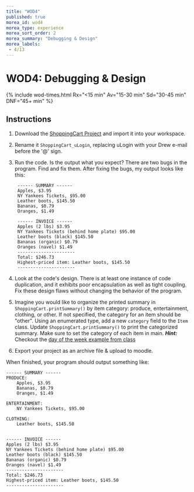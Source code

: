 ```yaml
---
title: "WOD4"
published: true
morea_id: wod4
morea_type: experience
morea_sort_order: 2
morea_summary: "Debugging & Design"
morea_labels:
 - 4/13
---
```


# WOD4: Debugging & Design

{% include wod-times.html Rx="<15 min" Av="15-30 min" Sd="30-45 min" DNF="45+ min" %}

## Instructions

1. Download the [ShoppingCart Project](ShoppingCart.zip) and import it into your workspace.
2. Rename it `ShoppingCart_uLogin`, replacing uLogin with your Drew e-mail before the '@' sign.
3. Run the code. Is the output what you expect? There are two bugs in the program. Find and fix them. After fixing the bugs, my output looks like this:

		------ SUMMARY ------
		Apples, $3.95
		NY Yankees Tickets, $95.00
		Leather boots, $145.50
		Bananas, $0.79
		Oranges, $1.49
		
		------ INVOICE ------
		Apples (2 lbs) $3.95
		NY Yankees Tickets (behind home plate) $95.00
		Leather boots (black) $145.50
		Bananas (organic) $0.79
		Oranges (navel) $1.49
		----------------------
		Total: $246.73
		Highest-priced item: Leather boots, $145.50
		----------------------

4. Look at the code's design. There is at least one instance of code duplication, and it exhibits poor encapsulation as well as tight coupling. Fix these design flaws without changing the behavior of the program.
5. Imagine you would like to organize the printed summary in `ShoppingCart.printSummary()` by item category: produce, entertainment, clothing, or other. If not specified, the category for an item should be "other". Using an enumerated type, add a new `category` field to the `Item` class. Update `ShoppingCart.printSummary()` to print the categorized summary. Make sure to set the category of each item in main. ***Hint:*** Checkout the [day of the week example from class]({{site.baseurl}}/morea/09.zuul/DayOfWeek.zip)
6. Export your project as an archive file & upload to moodle.

When finished, your program should output something like:

	
	------ SUMMARY ------
	PRODUCE:
		Apples, $3.95
		Bananas, $0.79
		Oranges, $1.49
	
	ENTERTAINMENT:
		NY Yankees Tickets, $95.00
	
	CLOTHING:
		Leather boots, $145.50
	
	
	------ INVOICE ------
	Apples (2 lbs) $3.95
	NY Yankees Tickets (behind home plate) $95.00
	Leather boots (black) $145.50
	Bananas (organic) $0.79
	Oranges (navel) $1.49
	----------------------
	Total: $246.73
	Highest-priced item: Leather boots, $145.50
	----------------------
